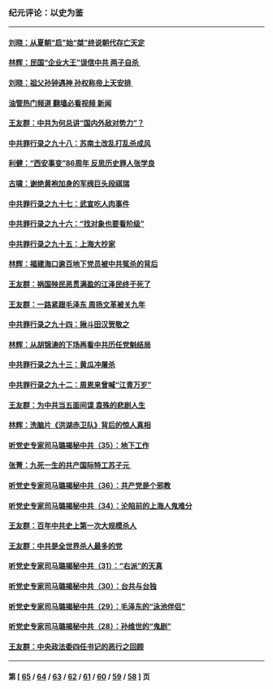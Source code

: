 ### 纪元评论：以史为鉴
---
#### [刘晓：从夏朝“启”始“桀”终说朝代存亡天定](../../pages/nsc1028/n13874028.md?12230330) 
#### [林辉：民国“企业大王”误信中共  两子自杀 ](../../pages/nsc1028/n13886313.md?12230330) 
#### [刘晓：祖父孙钟遇神 孙权称帝上天安排 ](../../pages/nsc1028/n13882761.md?12230330) 
#### [油管热门频道 翻墙必看视频 新闻](ok?12230330)
#### [王友群：中共为何总讲“国内外敌对势力”？](../../pages/nsc1028/n13881858.md?12230330) 
#### [中共罪行录之九十八：苏南土改乱打乱杀成风](../../pages/nsc1028/n13881845.md?12230330) 
#### [利健：“西安事变”86周年 反思历史罪人张学良](../../pages/nsc1028/n13882019.md?12230330) 
#### [古啸：谢绝黄袍加身的军阀巨头段祺瑞](../../pages/nsc1028/n13881966.md?12230330) 
#### [中共罪行录之九十七：武宣吃人肉事件](../../pages/nsc1028/n13881566.md?12230330) 
#### [中共罪行录之九十六：“找对象也要看阶级”](../../pages/nsc1028/n13880181.md?12230330) 
#### [中共罪行录之九十五：上海大抄家](../../pages/nsc1028/n13879492.md?12230330) 
#### [林辉：福建海口逾百地下党员被中共冤杀的背后](../../pages/nsc1028/n13878946.md?12230330) 
#### [王友群：祸国殃民恶贯满盈的江泽民终于死了](../../pages/nsc1028/n13876096.md?12230330) 
#### [王友群：一路紧跟毛泽东 周扬文革被关九年](../../pages/nsc1028/n13873383.md?12230330) 
#### [中共罪行录之九十四：揪斗田汉贺敬之](../../pages/nsc1028/n13872944.md?12230330) 
#### [林辉：从胡锦涛的下场再看中共历任党魁结局](../../pages/nsc1028/n13872142.md?12230330) 
#### [中共罪行录之九十三：黄瓜冲屠杀](../../pages/nsc1028/n13872199.md?12230330) 
#### [中共罪行录之九十二：周恩来曾喊“江青万岁”](../../pages/nsc1028/n13869483.md?12230330) 
#### [王友群：为中共当五面间谍 袁殊的悲剧人生](../../pages/nsc1028/n13868782.md?12230330) 
#### [林辉：洗脑片《洪湖赤卫队》背后的惊人真相](../../pages/nsc1028/n13868674.md?12230330) 
#### [听党史专家司马璐揭秘中共（35）：地下工作](../../pages/nsc1028/n13866828.md?12230330) 
#### [张菁：九死一生的共产国际特工苏子元 ](../../pages/nsc1028/n13867901.md?12230330) 
#### [听党史专家司马璐揭秘中共（36）：共产党是个邪教](../../pages/nsc1028/n13867637.md?12230330) 
#### [听党史专家司马璐揭秘中共（34）：沦陷前的上海人鬼难分](../../pages/nsc1028/n13866165.md?12230330) 
#### [王友群：百年中共史上第一次大规模杀人](../../pages/nsc1028/n13863785.md?12230330) 
#### [王友群：中共是全世界杀人最多的党](../../pages/nsc1028/n13860689.md?12230330) 
#### [听党史专家司马璐揭秘中共（31）：“右派”的天真](../../pages/nsc1028/n13860002.md?12230330) 
#### [听党史专家司马璐揭秘中共（30）：台共与台独](../../pages/nsc1028/n13859351.md?12230330) 
#### [听党史专家司马璐揭秘中共（29）：毛泽东的“泳池伴侣”](../../pages/nsc1028/n13858477.md?12230330) 
#### [听党史专家司马璐揭秘中共（28）：孙维世的“鬼剧”](../../pages/nsc1028/n13856891.md?12230330) 
#### [王友群：中央政法委四任书记的恶行之回顾](../../pages/nsc1028/n13855519.md?12230330) 

---
#### 第 [ [65](./65.md?12230330) / [64](./64.md?12230330) / [63](./63.md?12230330) / [62](./62.md?12230330) / [61](./61.md?12230330) / [60](./60.md?12230330) / [59](./59.md?12230330) / [58](./58.md?12230330) ] 页
